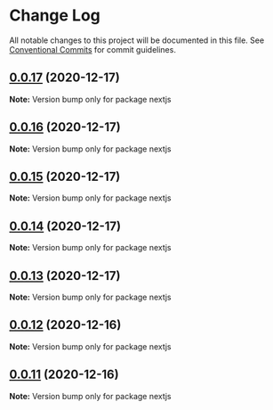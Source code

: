 # Change Log

All notable changes to this project will be documented in this file.
See [Conventional Commits](https://conventionalcommits.org) for commit guidelines.

## [0.0.17](https://github.com/Corejam/Corejam/compare/nextjs@0.0.16...nextjs@0.0.17) (2020-12-17)

**Note:** Version bump only for package nextjs





## [0.0.16](https://github.com/Corejam/Corejam/compare/nextjs@0.0.15...nextjs@0.0.16) (2020-12-17)

**Note:** Version bump only for package nextjs





## [0.0.15](https://github.com/Corejam/Corejam/compare/nextjs@0.0.14...nextjs@0.0.15) (2020-12-17)

**Note:** Version bump only for package nextjs





## [0.0.14](https://github.com/Corejam/Corejam/compare/nextjs@0.0.13...nextjs@0.0.14) (2020-12-17)

**Note:** Version bump only for package nextjs





## [0.0.13](https://github.com/Corejam/Corejam/compare/nextjs@0.0.10...nextjs@0.0.13) (2020-12-17)

**Note:** Version bump only for package nextjs





## [0.0.12](https://github.com/Corejam/Corejam/compare/nextjs@0.0.10...nextjs@0.0.12) (2020-12-16)

**Note:** Version bump only for package nextjs





## [0.0.11](https://github.com/Corejam/Corejam/compare/nextjs@0.0.10...nextjs@0.0.11) (2020-12-16)

**Note:** Version bump only for package nextjs
